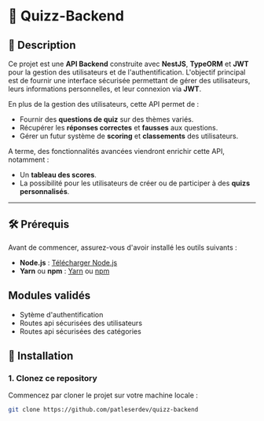 # 🧠 Quizz-Backend

## 🎯 Description

Ce projet est une **API Backend** construite avec **NestJS**, **TypeORM** et **JWT** pour la gestion des utilisateurs et de l'authentification. L'objectif principal est de fournir une interface sécurisée permettant de gérer des utilisateurs, leurs informations personnelles, et leur connexion via **JWT**.

En plus de la gestion des utilisateurs, cette API permet de :

- Fournir des **questions de quiz** sur des thèmes variés.
- Récupérer les **réponses correctes** et **fausses** aux questions.
- Gérer un futur système de **scoring** et **classements** des utilisateurs.

A terme, des fonctionnalités avancées viendront enrichir cette API, notamment :

- Un **tableau des scores**.
- La possibilité pour les utilisateurs de créer ou de participer à des **quizs personnalisés**.

---

## 🛠️ Prérequis

Avant de commencer, assurez-vous d'avoir installé les outils suivants :

- **Node.js** : [Télécharger Node.js](https://nodejs.org/)
- **Yarn** ou **npm** : [Yarn](https://yarnpkg.com/) ou [npm](https://www.npmjs.com/)

## Modules validés

- Sytème d'authentification
- Routes api sécurisées des utilisateurs 
- Routes api sécurisées des catégories 

## 🚀 Installation

### 1. Clonez ce repository

Commencez par cloner le projet sur votre machine locale :

```bash
git clone https://github.com/patleserdev/quizz-backend
